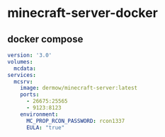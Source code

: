 # minecraft-server-docker

## docker compose
``` yaml
version: '3.0'
volumes:
  mcdata:
services: 
  mcsrv:
    image: dermow/minecraft-server:latest
    ports:
      - 26675:25565
      - 9123:8123
    environment:
      MC_PROP_RCON_PASSWORD: rcon1337
      EULA: "true"
```
